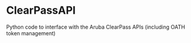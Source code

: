 # ClearPassAPI
Python code to interface with the Aruba ClearPass APIs (including OATH token management)
